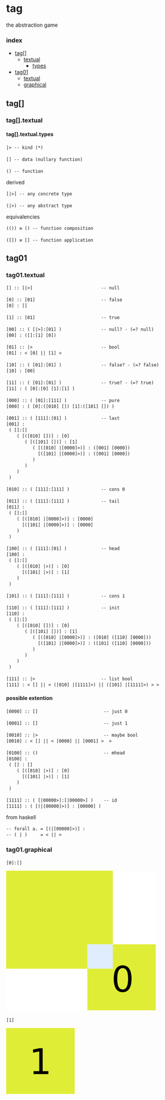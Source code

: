 # tag
the abstraction game

### index

- [tag[]](#tag[])
   - [textual](#tag[].textual)
      - [types](#tag[].textual.types)
- [tag01](#tag01)
   - [textual](#tag01.textual)
   - [graphical](#tag01.graphical)

## tag[]

### tag[].textual
#### tag[].textual.types

```
|> -- kind (*)

[] -- data (nullary function)

() -- function
```
derived
```
[|>] -- any concrete type

(|>) -- any abstract type
```
equivalencies
```
(()) ≡ () -- function composition

([]) ≡ [] -- function application
```
## tag01

### tag01.textual

```
[] :: [|>]                          -- null

[0] :: [01]                         -- false
[0] : []

[1] :: [01]                         -- true

[00] :: ( [|>]:[01] )               -- null? - (=? null)
[00] : ([]:[1] [0])

[01] :: |>                          -- bool
[01] : < [0] || [1] >

[10] :: ( [01]:[01] )               -- false? - (=? false)
[10] : [00]

[11] :: ( [01]:[01] )               -- true? - (=? true)
[11] : ( [0]:[0] [1]:[1] )

[000] :: ( [01]:[111] )             -- pure
[000] : ( [0]:([010] []) [1]:([101] []) )

[001] :: ( [111]:[01] )             -- last
[001] :
 ( []:[]
    ( [([010] [])] : [0]
       ( [([101] [])] : [1]
          ( [([010] |[0000]>)] : ([001] [0000])
            [([101] |[0000]>)] : ([001] [0000])
          )
       )
    )
 )

[010] :: ( [111]:[111] )            -- cons 0

[011] :: ( [111]:[111] )            -- tail
[011] : 
 ( []:[]
    ( [([010] |[0000]>)] : [0000]
      [([101] |[0000]>)] : [0000]
    )
 )

[100] :: ( [111]:[01] )             -- head
[100] :
 ( []:[]
    ( [([010] |>)] : [0]
      [([101] |>)] : [1]
    )
 )

[101] :: ( [111]:[111] )            -- cons 1

[110] :: ( [111]:[111] )            -- init
[110] :
 ( []:[]
    ( [([010] [])] : [0]
       ( [([101] [])] : [1]
          ( [([010] |[0000]>)] : ([010] ([110] [0000]))
            [([101] |[0000]>)] : ([101] ([110] [0000]))
          )
       )
    )
 )

[111] :: |>                         -- list bool
[111] : < [] || < ([010] |[1111]>) || ([101] |[1111]>) > >
```
#### possible extention
```
[0000] :: []                         -- just 0

[0001] :: []                         -- just 1

[0010] :: |>                         -- maybe bool
[0010] : < [] || < [0000] || [0001] >  >

[0100] :: ()                         -- mhead
[0100] : 
 ( [] : []
    ( [([010] |>)] : [0]
      [([101] |>)] : [1]
    )
 )

[1111] :: ( [|00000>]:[|00000>] )    -- id
[1111] : ( [(|[00000]>)] : [00000] )
```
from haskell
```
-- forall a. = [(|[00000]>)] :
-- ( | )     = < || >
```

### tag01.graphical

`[0]:[]`

![](0.png)

`[1]`

![](1.png)
